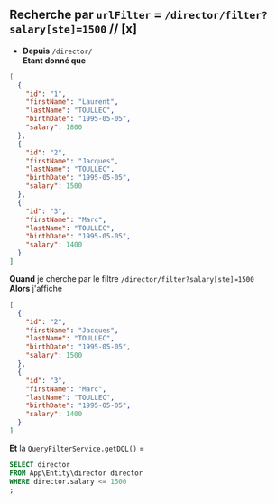 ## Recherche par `urlFilter` = `/director/filter?salary[ste]=1500` // [x]

- **Depuis** `/director/`  
  **Etant donné que**

```json
[
  {
    "id": "1",
    "firstName": "Laurent",
    "lastName": "TOULLEC",
    "birthDate": "1995-05-05",
    "salary": 1800
  },
  {
    "id": "2",
    "firstName": "Jacques",
    "lastName": "TOULLEC",
    "birthDate": "1995-05-05",
    "salary": 1500
  },
  {
    "id": "3",
    "firstName": "Marc",
    "lastName": "TOULLEC",
    "birthDate": "1995-05-05",
    "salary": 1400
  }
]
```

**Quand** je cherche par le filtre `/director/filter?salary[ste]=1500`  
**Alors** j'affiche

```json
[
  {
    "id": "2",
    "firstName": "Jacques",
    "lastName": "TOULLEC",
    "birthDate": "1995-05-05",
    "salary": 1500
  },
  {
    "id": "3",
    "firstName": "Marc",
    "lastName": "TOULLEC",
    "birthDate": "1995-05-05",
    "salary": 1400
  }
]
```

**Et** la `QueryFilterService.getDQL()` =

```sql
SELECT director
FROM App\Entity\director director
WHERE director.salary <= 1500
;
```
